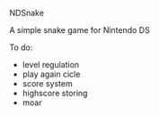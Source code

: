 NDSnake

A simple snake game for Nintendo DS

To do:
 * level regulation
 * play again cicle
 * score system
 * highscore storing
 * moar
